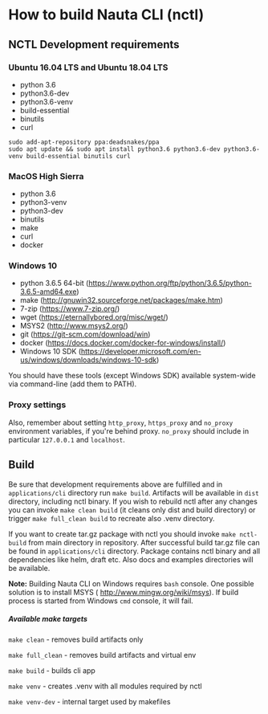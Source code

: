 # How to build Nauta CLI (nctl)

## NCTL Development requirements

### Ubuntu 16.04 LTS and Ubuntu 18.04 LTS

* python 3.6
* python3.6-dev
* python3.6-venv
* build-essential
* binutils
* curl

```
sudo add-apt-repository ppa:deadsnakes/ppa
sudo apt update && sudo apt install python3.6 python3.6-dev python3.6-venv build-essential binutils curl
```

### MacOS High Sierra
* python 3.6
* python3-venv
* python3-dev
* binutils
* make
* curl
* docker

### Windows 10
* python 3.6.5 64-bit (https://www.python.org/ftp/python/3.6.5/python-3.6.5-amd64.exe)
* make (http://gnuwin32.sourceforge.net/packages/make.htm)
* 7-zip (https://www.7-zip.org/)
* wget (https://eternallybored.org/misc/wget/)
* MSYS2 (http://www.msys2.org/)
* git (https://git-scm.com/download/win)
* docker (https://docs.docker.com/docker-for-windows/install/)
* Windows 10 SDK (https://developer.microsoft.com/en-us/windows/downloads/windows-10-sdk)

You should have these tools (except Windows SDK) available system-wide via command-line (add them to PATH).

### Proxy settings

Also, remember about setting `http_proxy`, `https_proxy` and `no_proxy` environment variables, if you're behind
proxy. `no_proxy` should include in particular `127.0.0.1` and `localhost`.

## Build
Be sure that development requirements above are fulfilled and in `applications/cli` directory run `make build`.
Artifacts will be available in `dist` directory, including nctl binary.
If you wish to rebuild nctl after any changes you can invoke `make clean build` (it cleans only dist and build directory)
or trigger `make full_clean build` to recreate also .venv directory.

If you want to create tar.gz package with nctl you should invoke `make nctl-build` from main directory in repository.
After successful build tar.gz file can be found in `applications/cli` directory. Package contains nctl binary and all
dependencies like helm, draft etc. Also docs and examples directories will be available.

**Note:** Building Nauta CLI on Windows requires `bash` console. One possible solution is to install MSYS ( http://www.mingw.org/wiki/msys). If build process is started from Windows `cmd` console, it will fail. 

##### Available make targets
`make clean` - removes build artifacts only

`make full_clean` - removes build artifacts and virtual env

`make build` - builds cli app

`make venv` - creates .venv with all modules required by nctl

`make venv-dev` - internal target used by makefiles
